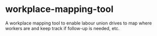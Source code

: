 # workplace-mapping-tool
A workplace mapping tool to enable labour union drives to map where workers are and keep track if follow-up is needed, etc.

